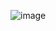 ![image](https://github.com/carromarco/Data-And-Science/assets/117318209/11b42aac-51a3-4bb0-bbed-cbd4b462d250)
